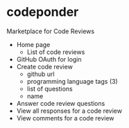 # codeponder
Marketplace for Code Reviews

* Home page
  - List of code reviews
* GitHub OAuth for login
* Create code review
  - github url
  - programming language tags (3)
  - list of questions
  - name
* Answer code review questions
* View all responses for a code review
* View comments for a code review
